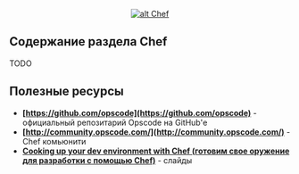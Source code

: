 <p align="center">
  <a href="http://opscode.com" target="_blank">
  <img  style="max-width:100%;"
        alt="alt Chef"
        src="https://raw.github.com/uran1980/web-dev-blog/master/Chef/images/chef-2.png">
  </a>
</p>

## Содержание раздела Chef
TODO


## Полезные ресурсы
* **[https://github.com/opscode](https://github.com/opscode)** - официальный репозитарий Opscode на GitHub'е
* **[http://community.opscode.com/](http://community.opscode.com/)** - Chef комьюнити
* **[Cooking up your dev environment with Chef (готовим свое оружение для разработки с помощью Chef)](http://www.slideshare.net/astead/cooking-up-your-dev-environment-with-chef)** - слайды
